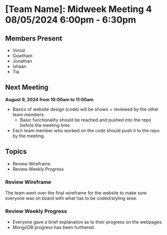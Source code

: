 # [Team Name]: Midweek Meeting 4 <br> 08/05/2024 6:00pm - 6:30pm

## Members Present
- Vinod
- Gowtham
- Jonathan
- Ishaan
- Tia

## Next Meeting
**August 9, 2024 from 10:00am to 11:00am**
- Basics of website design (code) will be shown + reviewed by the other team members.
    - Basic functionality should be reached and pushed into the repo before the meeting time.
- Each team member who worked on the code should push it to the repo by the meeting.

## Topics
- Review Wireframe
- Review Weekly Progress

### Review Wireframe
The team went over the final wireframe for the website to make sure everyone was on board with what has to be coded/styling wise.

### Review Weekly Progress
- Everyone gave a brief explanation as to their progress on the webpages.
- MongoDB progress has been furthered.
